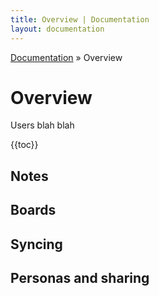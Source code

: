 ```yaml
---
title: Overview | Documentation
layout: documentation
---
```


<div class="breadcrumb">
    <a href="/docs">Documentation</a> &raquo;
    Overview
</div>

# Overview
Users blah blah

{{toc}}

## Notes

## Boards

## Syncing

## Personas and sharing
